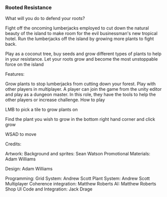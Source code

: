 ### Rooted Resistance ### 

What will you do to defend your roots?

Fight off the oncoming lumberjacks employed to cut down the natural beauty of the island to make room for the evil businessman's new tropical hotel. Run the lumberjacks off the island by growing more plants to fight back.

Play as a coconut tree, buy seeds and grow different types of plants to help in your resistance. Let your roots grow and become the most unstoppable force on the island

Features:

Grow plants to stop lumberjacks from cutting down your forest.
Play with other players in multiplayer.
A player can join the game from the unity editor and play as a dungeon master. In this role, they have the tools to help the other players or increase challenge.
How to play 

LMB to pick a tile to grow plants on

Find the plant you wish to grow in the bottom right hand corner and click grow

WSAD to move 


Credits:

Artwork: 
Background and sprites: Sean Watson
Promotional Materials: Adam Williams

Design: 
Adam Williams

Programming: 
Grid System: Andrew Scott
Plant System: Andrew Scott
Multiplayer Coherence integration: Matthew Roberts
AI: Matthew Roberts
Shop UI Code and Integration: Jack Drage
